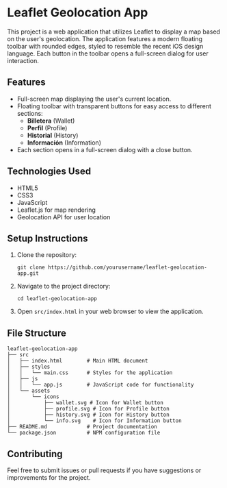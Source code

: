 # Leaflet Geolocation App

This project is a web application that utilizes Leaflet to display a map based on the user's geolocation. The application features a modern floating toolbar with rounded edges, styled to resemble the recent iOS design language. Each button in the toolbar opens a full-screen dialog for user interaction.

## Features

- Full-screen map displaying the user's current location.
- Floating toolbar with transparent buttons for easy access to different sections:
  - **Billetera** (Wallet)
  - **Perfil** (Profile)
  - **Historial** (History)
  - **Información** (Information)
- Each section opens in a full-screen dialog with a close button.

## Technologies Used

- HTML5
- CSS3
- JavaScript
- Leaflet.js for map rendering
- Geolocation API for user location

## Setup Instructions

1. Clone the repository:
   ```
   git clone https://github.com/yourusername/leaflet-geolocation-app.git
   ```

2. Navigate to the project directory:
   ```
   cd leaflet-geolocation-app
   ```

3. Open `src/index.html` in your web browser to view the application.

## File Structure

```
leaflet-geolocation-app
├── src
│   ├── index.html        # Main HTML document
│   ├── styles
│   │   └── main.css      # Styles for the application
│   ├── js
│   │   └── app.js        # JavaScript code for functionality
│   └── assets
│       └── icons
│           ├── wallet.svg # Icon for Wallet button
│           ├── profile.svg # Icon for Profile button
│           ├── history.svg # Icon for History button
│           └── info.svg    # Icon for Information button
├── README.md             # Project documentation
└── package.json          # NPM configuration file
```

## Contributing

Feel free to submit issues or pull requests if you have suggestions or improvements for the project.